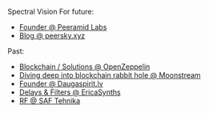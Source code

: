 Spectral Vision For future:
+ [Founder @ Peeramid Labs](https://peeramid.xyz)
+ [Blog @ peersky.xyz](https://peersky.xyz/blog/)

Past:
+ [Blockchain / Solutions @ OpenZeppelin](https://openzeppelin.com)
+ [Diving deep into blockchain rabbit hole @ Moonstream](https://moonstream.to)
+ [Founder @ Daugaspirit.lv](https://daugaspirit.lv)
+ [Delays & Filters @ EricaSynths ](https://ericasynths.lv)
+ [RF @ SAF Tehnika](https://saftehnika.com)

